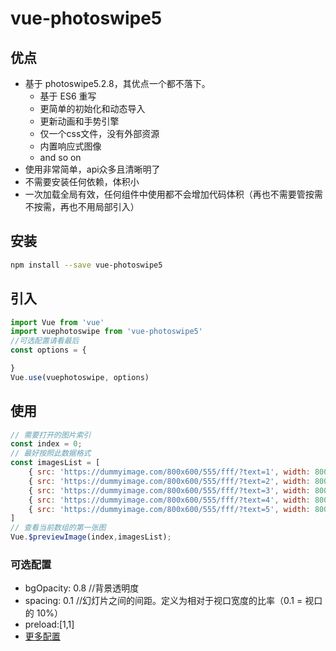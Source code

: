 # vue-photoswipe5

## 优点
- 基于 photoswipe5.2.8，其优点一个都不落下。
  - 基于 ES6 重写
  - 更简单的初始化和动态导入
  - 更新动画和手势引擎
  - 仅一个css文件，没有外部资源
  - 内置响应式图像
  - and so on
- 使用非常简单，api众多且清晰明了
- 不需要安装任何依赖，体积小
- 一次加载全局有效，任何组件中使用都不会增加代码体积（再也不需要管按需不按需，再也不用局部引入）
## 安装

```sh
npm install --save vue-photoswipe5
```

## 引入

```javascript
import Vue from 'vue'
import vuephotoswipe from 'vue-photoswipe5'
//可选配置请看最后
const options = {

}
Vue.use(vuephotoswipe, options)
```

## 使用
``` javascript
// 需要打开的图片索引
const index = 0;
// 最好按照此数据格式
const imagesList = [
    { src: 'https://dummyimage.com/800x600/555/fff/?text=1', width: 800, height: 600 },
    { src: 'https://dummyimage.com/800x600/555/fff/?text=2', width: 800, height: 600 },
    { src: 'https://dummyimage.com/800x600/555/fff/?text=3', width: 800, height: 600 },
    { src: 'https://dummyimage.com/800x600/555/fff/?text=4', width: 800, height: 600 },
    { src: 'https://dummyimage.com/800x600/555/fff/?text=5', width: 800, height: 600 },
]
// 查看当前数组的第一张图
Vue.$previewImage(index,imagesList);
```
### 可选配置

- bgOpacity: 0.8 //背景透明度
- spacing: 0.1 //幻灯片之间的间距。定义为相对于视口宽度的比率（0.1 = 视口的 10%）
- preload:[1,1] 
- [更多配置](https://photoswipe.com/options/)